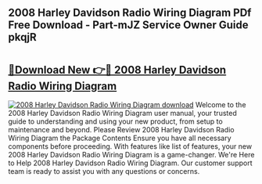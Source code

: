 ## 2008 Harley Davidson Radio Wiring Diagram PDf Free Download - Part-mJZ Service Owner Guide pkqjR

# <h2><a href="http://dfjiput.blite.top/?on=2008+Harley+Davidson+Radio+Wiring+Diagram">🔗Download New 👉🔴 2008 Harley Davidson Radio Wiring Diagram</a></h2>

[![2008 Harley Davidson Radio Wiring Diagram download](https://i.imgur.com/lujVjoI.png)](http://dfjiput.blite.top/?on=2008+Harley+Davidson+Radio+Wiring+Diagram)
Welcome to the 2008 Harley Davidson Radio Wiring Diagram user manual, your trusted guide to understanding and using your new product, from setup to maintenance and beyond. Please Review 2008 Harley Davidson Radio Wiring Diagram the Package Contents Ensure you have all necessary components before proceeding. With features like list of features, your new 2008 Harley Davidson Radio Wiring Diagram is a game-changer. We're Here to Help 2008 Harley Davidson Radio Wiring Diagram. Our customer support team is ready to assist you with any questions or concerns.
